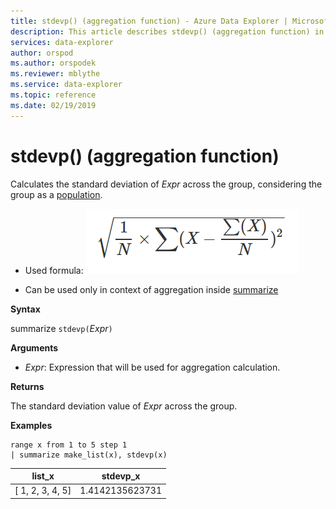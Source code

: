 ```yaml
---
title: stdevp() (aggregation function) - Azure Data Explorer | Microsoft Docs
description: This article describes stdevp() (aggregation function) in Azure Data Explorer.
services: data-explorer
author: orspod
ms.author: orspodek
ms.reviewer: mblythe
ms.service: data-explorer
ms.topic: reference
ms.date: 02/19/2019
---
```

# stdevp() (aggregation function)

Calculates the standard deviation of *Expr* across the group, considering the group as a [population](https://en.wikipedia.org/wiki/Statistical_population). 

* Used formula:
![alt text](./images/aggregations/stdev-population.png "stdev-population")

* Can be used only in context of aggregation inside [summarize](summarizeoperator.md)

**Syntax**

summarize `stdevp(`*Expr*`)`

**Arguments**

* *Expr*: Expression that will be used for aggregation calculation. 

**Returns**

The standard deviation value of *Expr* across the group.
 
**Examples**

```kusto
range x from 1 to 5 step 1
| summarize make_list(x), stdevp(x)

```

|list_x|stdevp_x|
|---|---|
|[ 1, 2, 3, 4, 5]|1.4142135623731|